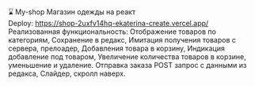 ⌛ My-shop
Магазин одежды на реакт  
Deploy:  https://shop-2uxfv14hq-ekaterina-create.vercel.app/
Реализованная функциональность:
Отображение товаров по категориям,
Сохранение в редакс,
Имитация получения товаров с сервера, прелоадер,
Добавления товара в корзину,
Индикация добавление под товаром,
Увеличение количества товаров в корзине, уменьшение и удаление.
Отправка заказа POST запрос с данными из редакса,
Слайдер, скролл наверх.


